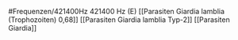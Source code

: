 #Frequenzen/421400Hz
421400 Hz (E)
[[Parasiten Giardia lamblia (Trophozoiten) 0,68]]
[[Parasiten Giardia lamblia Typ-2]]
[[Parasiten Giardia]]